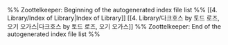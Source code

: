 %% Zoottelkeeper: Beginning of the autogenerated index file list  %%
 [[4. Library/Index of Library|Index of Library]]
 [[4. Library/다크호스 by 토드 로즈, 오기 오가스|다크호스 by 토드 로즈, 오기 오가스]]
%% Zoottelkeeper: End of the autogenerated index file list  %%
